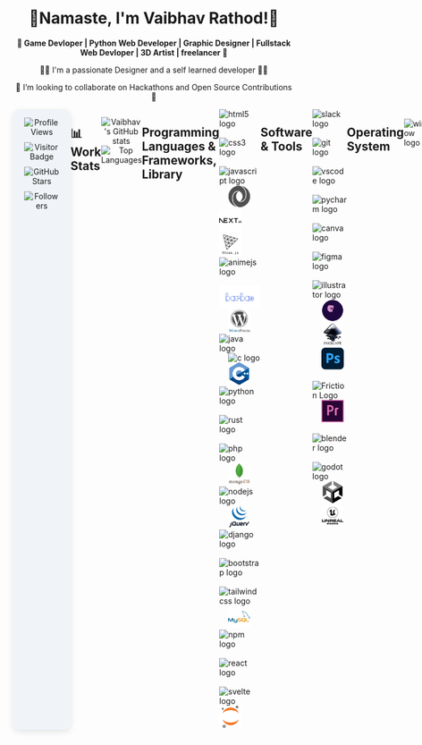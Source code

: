 <h1 align="center">🙏Namaste, I'm Vaibhav Rathod!🙏</h1>
<p align="center"><b>🌱 Game Devloper | Python Web Developer | Graphic Designer | Fullstack Web Devloper | 3D Artist | freelancer 🌱</b></p>

<p align="center">👨‍💻 I'm a passionate Designer and a self learned developer 👨‍💻</p>
<p align="center">👯 I’m looking to collaborate on Hackathons and Open Source Contributions 👯</p>

<div style="display:flex">
       <!-- Profile Views Counter -->
  <div style="text-align:center; background:#f0f4f8; padding:15px 20px; border-radius:12px; box-shadow: 0 4px 12px rgba(0,0,0,0.1); width:180px;">
    <img src="https://komarev.com/ghpvc/?username=VR-Rathod&color=4CAF50" alt="Profile Views" style="margin-bottom:10px;" />
    <img src="https://visitor-badge.laobi.icu/badge?page_id=VR-Rathod&right_color=ff7f50&left_color=ffd700" alt="Visitor Badge" style="margin-bottom:10px;" />
       <img src="https://img.shields.io/github/stars/VR-Rathod?style=social&label=Stars&color=0078d7" alt="GitHub Stars" style="margin-bottom:10px;" />
    <img src="https://img.shields.io/github/followers/VR-Rathod?style=social&label=Followers&color=ea4aaa" alt="Followers" style="margin-bottom:10px;" />

  </div>







---
<h2>📊 Work Stats</h2>

<p align="center">
  <img src="https://github-readme-stats.vercel.app/api?username=VR-Rathod&show_icons=true&theme=radical&rank_icon=github" alt="Vaibhav's GitHub stats" width="48%" style="margin-right: 1%;" />
  <img src="https://github-readme-stats.vercel.app/api/top-langs/?username=VR-Rathod&layout=compact&theme=radical&size_weight=0.1&count_weight=0.5&langs_count=18" alt="Top Languages" width="48%" />
</p>

---

<br/>
<h2>Programming Languages & Frameworks, Library</h2>
<div align="left" class="languages">
  
  <!-- Programming Languages -->
  <img src="https://cdn.jsdelivr.net/gh/devicons/devicon/icons/html5/html5-original.svg" height="40" alt="html5 logo" />
  <img width="12" />
  <img src="https://cdn.jsdelivr.net/gh/devicons/devicon/icons/css3/css3-original.svg" height="40" alt="css3 logo" />
  <img width="12" />

  
  <img src="https://cdn.jsdelivr.net/gh/devicons/devicon/icons/javascript/javascript-original.svg" height="40" alt="javascript logo" />
  <img width="12" />
  <img src="https://github.com/devicons/devicon/blob/v2.16.0/icons/json/json-plain.svg" height="40" alt="Json logo" />
  <img width="12" />
  <img src="https://github.com/devicons/devicon/blob/v2.16.0/icons/nextjs/nextjs-original-wordmark.svg" height="40" alt="NextJs logo" />
  <img width="12" />
  <img src="https://github.com/devicons/devicon/blob/v2.16.0/icons/threejs/threejs-original-wordmark.svg" height="40" alt="threejs logo" />
  <img width="12" />
  <img src="https://github.com/juliangarnier/anime/blob/master/assets/images/animejs-v4-logo-animation-dark.gif" height="40" alt="animejs logo" />
  <img width="12" />
    <img src="https://raw.githubusercontent.com/barbajs/.github/main/profile/barbajs.svg" height="40" alt="Barbajs logo" />
  <img width="12" />
  <img src="https://github.com/devicons/devicon/blob/v2.16.0/icons/wordpress/wordpress-original.svg" height="40" alt="Wordpress logo" />
  <img width="12" />
  <img src="https://cdn.jsdelivr.net/gh/devicons/devicon/icons/java/java-original.svg" height="40" alt="java logo" />
  <img width="12" />
  <img src="https://cdn.jsdelivr.net/gh/devicons/devicon/icons/c/c-original.svg" height="40" alt="c logo" />
  <img width="12" />
    <img src="https://github.com/devicons/devicon/blob/v2.16.0/icons/cplusplus/cplusplus-original.svg" height="40" alt="c++ logo" />
  <img width="12" />

  <img src="https://cdn.jsdelivr.net/gh/devicons/devicon/icons/python/python-original.svg" height="40" alt="python logo" />
  <img width="12" />
  <img src="https://cdn.jsdelivr.net/gh/devicons/devicon/icons/rust/rust-original.svg" height="40" alt="rust logo" />
  <img width="12" />
  <img src="https://user-images.githubusercontent.com/25181517/183570228-6a040b9f-3ddf-47a2-a201-743121dac664.png" height="40" alt="php logo" />
  <img width="12" />
  <img src="https://github.com/devicons/devicon/blob/v2.16.0/icons/mongodb/mongodb-original-wordmark.svg" height="40" alt="mongodb logo" />
  <img width="12" />
  <img src="https://cdn.jsdelivr.net/gh/devicons/devicon/icons/nodejs/nodejs-original.svg" height="40" alt="nodejs logo" />
  <img width="12" />
  <img src="https://github.com/devicons/devicon/blob/v2.16.0/icons/jquery/jquery-original-wordmark.svg" height="40" alt="jquery logo" />
  <img width="12" />
  <img src="https://cdn.jsdelivr.net/gh/devicons/devicon/icons/django/django-plain.svg" height="40" alt="django logo" />
    <img width="12" />
  <img src="https://cdn.jsdelivr.net/gh/devicons/devicon/icons/bootstrap/bootstrap-original.svg" height="40" alt="bootstrap logo" />
    <img width="12" />
  <img src="https://user-images.githubusercontent.com/25181517/202896760-337261ed-ee92-4979-84c4-d4b829c7355d.png" height="40" alt="tailwindcss logo" />
    <img width="12" />
  <img src="https://github.com/devicons/devicon/blob/v2.16.0/icons/mysql/mysql-original-wordmark.svg" height="40" alt="mysql logo" />
  <img width="12" />
  <img src="https://user-images.githubusercontent.com/25181517/121401671-49102800-c959-11eb-9f6f-74d49a5e1774.png" height="40" alt="npm logo" />
    <img width="12" />
  <img src="https://cdn.jsdelivr.net/gh/devicons/devicon/icons/react/react-original.svg" height="40" alt="react logo" />
  <img width="12" />
  <img src="https://cdn.jsdelivr.net/gh/devicons/devicon/icons/svelte/svelte-original.svg" height="40" alt="svelte logo" />
  
   <img src="https://github.com/devicons/devicon/blob/v2.16.0/icons/jupyter/jupyter-original.svg" height="40" alt="jupyter logo" />
  <img width="12" />
</div>
<br/>
<h2>Software & Tools</h2>
<div align="left" class="tools">
  <!-- Tools & Software -->
  
  <!-- coding consept base -->
  <img src="https://cdn.jsdelivr.net/gh/devicons/devicon/icons/slack/slack-original.svg" height="40" alt="slack logo" />
  <img width="12" />
    <img src="https://cdn.jsdelivr.net/gh/devicons/devicon/icons/git/git-original.svg" height="40" alt="git logo" />
  <img width="12" />
    <img src="https://user-images.githubusercontent.com/25181517/192108891-d86b6220-e232-423a-bf5f-90903e6887c3.png" height="40" alt="vscode logo" />
  <img width="12" />
    <img src="https://cdn.jsdelivr.net/gh/devicons/devicon@latest/icons/pycharm/pycharm-original.svg" height="40" alt="pycharm logo" />
   <img width="12" />


  <!-- Art Base -->
  <img src="https://cdn.jsdelivr.net/gh/devicons/devicon/icons/canva/canva-original.svg" height="40" alt="canva logo" />
  <img width="12" />
  <img src="https://cdn.jsdelivr.net/gh/devicons/devicon/icons/figma/figma-original.svg" height="40" alt="figma logo" />
  <img width="12" />
    <img src="https://cdn.jsdelivr.net/gh/devicons/devicon@latest/icons/illustrator/illustrator-plain.svg" height="40" alt="illustrator logo" />
  <img width="12" />
  <img src="https://github.com/devicons/devicon/blob/v2.16.0/icons/aftereffects/aftereffects-original.svg" height="40" alt="After Effact " />
  <img width="12" />
  <img src="https://github.com/devicons/devicon/blob/v2.16.0/icons/inkscape/inkscape-original-wordmark.svg" height="40" alt="inkscape Logo" />
  <img width="12" />
    <img src="https://github.com/devicons/devicon/blob/v2.16.0/icons/photoshop/photoshop-original.svg" height="40" alt="inkscape Logo" />
  <img width="12" />
  <img src="https://friction.graphics/assets/logo-uni.svg#v2)](https://friction.graphics" height="40" alt="Friction Logo" />
  <img width="12" />

  <!-- Skill Base  -->
  <img src="https://github.com/devicons/devicon/blob/v2.16.0/icons/premierepro/premierepro-original.svg" height="40" alt="blender logo" />
  <img width="12" />
  <img src="https://cdn.jsdelivr.net/gh/devicons/devicon@latest/icons/blender/blender-original.svg" height="40" alt="blender logo" />
  <img width="12" />
  <img src="https://cdn.jsdelivr.net/gh/devicons/devicon@latest/icons/godot/godot-original-wordmark.svg" height="40" alt="godot logo" />
  <img width="12" />
  <img src="https://github.com/devicons/devicon/blob/v2.16.0/icons/unity/unity-original.svg" height="40" alt="Unity logo" />
  <img width="12" />
  <img src="https://github.com/devicons/devicon/blob/v2.16.0/icons/unrealengine/unrealengine-original-wordmark.svg" height="40" alt="Unreal logo" />
  <img width="12" />

</div>
<br/>
<h2>Operating System</h2>
<div align="left" class="tools">
  <img width="12" />
  <img src="https://user-images.githubusercontent.com/25181517/186884150-05e9ff6d-340e-4802-9533-2c3f02363ee3.png" height="40" alt="window logo" />
</div>
<h2>Today's Motivation</h2>

<!-- Full-width GitHub Readme Quote with black background -->
<p align="center">
  <img src="https://github-readme-quotes-bay.vercel.app/quote?theme=dark&bg=000000&text=ffffff&width=1000" width="100%" />
</p>
